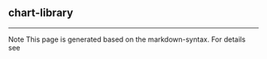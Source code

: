 ## chart-library

<hr/>
Note This page is generated based on the markdown-syntax. For details see <http://daringfireball.net/projects/markdown/syntax/>
